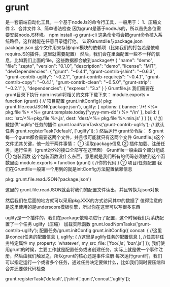 # grunt
是一套前端自动化工具，一个基于nodeJs的命令行工具，一般用于：
1、压缩文件
2、合并文件
3、简单语法检查
因为grunt是基于nodeJs的，所以首先各位需要安装nodeJS环境。
npm install -g grunt-cli
这条命令将会把grunt命令植入系统路径，这样就能在任意目录运行他。
认识Gruntdile与package.json
package.json
这个文件用来存储npm模块的依赖项（比如我们的打包若是依赖requireJS的插件，这里就需要配置）
然后，我们会在里面配置一些不一样的信息，比如我们上面的file，这些数据都会放到package中
{
  "name": "demo",
  "file": "zepto",
  "version": "0.1.0",
  "description": "demo",
  "license": "MIT",
  "devDependencies": {
    "grunt": "~0.4.1",
    "grunt-contrib-jshint": "~0.6.3",
    "grunt-contrib-uglify": "~0.2.1",
    "grunt-contrib-requirejs": "~0.4.1",
    "grunt-contrib-copy": "~0.4.1",
    "grunt-contrib-clean": "~0.5.0",
    "grunt-strip": "~0.2.1"
  },
  "dependencies": {
    "express": "3.x"
  }
}
Gruntfile.js
我们需要在grunt目录下执行 npm install将相关的文件下载下来：
module.exports = function (grunt) {
  // 项目配置
  grunt.initConfig({
    pkg: grunt.file.readJSON('package.json'),
    uglify: {
      options: {
        banner: '/*! <%= pkg.file %> <%= grunt.template.today("yyyy-mm-dd") %> */\n'
      },
      build: {
        src: 'src/<%=pkg.file %>.js',
        dest: 'dest/<%= pkg.file %>.min.js'
      }
    }
  });
  // 加载提供"uglify"任务的插件
  grunt.loadNpmTasks('grunt-contrib-uglify');
  // 默认任务
  grunt.registerTask('default', ['uglify']);
}
然后运行 grunt命令后：  $ grunt
每一个gurnt都会需要这两个文件，并且很可能就只有这两个文件
Gruntfile.js这个文件尤其关键，他一般干两件事情：
① 读取package信息
② 插件加载、注册任务，运行任务（grunt对外的接口全部写在这里面）
Gruntfile一般由四个部分组成
① 包装函数
这个包装函数没什么东西，意思就是我们所有的代码必须放到这个函数里面
module.exports = function (grunt) {
//你的代码
}
② 项目/任务配置
我们在Gruntfile一般第一个用到的就是initConfig方法配置依赖信息

pkg: grunt.file.readJSON('package.json')

这里的 grunt.file.readJSON就会将我们的配置文件读出，并且转换为json对象

然后我们在后面的地方就可以采用pkg.XXX的方式访问其中的数据了
值得注意的是这里使用的是underscore模板引擎，所以你在这里可以写很多东西

uglify是一个插件的，我们在package依赖项进行了配置，这个时候我们为系统配置了一个任务
uglify（压缩）
加载实际函数
grunt.loadNpmTasks('grunt-contrib-uglify');
配置任务/grunt.initConfig
grunt.initConfig({
    concat: {
        //这里是concat任务的配置信息
    },
    uglify: {
        //这里是uglify任务的配置信息
    },
    //任意非任务特定属性
    my_property: 'whatever',
    my_src_file: ['foo/*.js', 'bar/*.js']
});
我们使用grunt的时候，主要工作就是配置任务或者创建任务，实际上就是做一个事件注册，然后由我们触发之，所以grunt的核心还是事件注册
每次运行grunt时，我们可以指定运行一个或者多个任务，通过任务决定要做什么，比如我们同时要压缩和合并还要做代码检查

grunt.registerTask('default', ['jshint','qunit','concat','uglify']);

